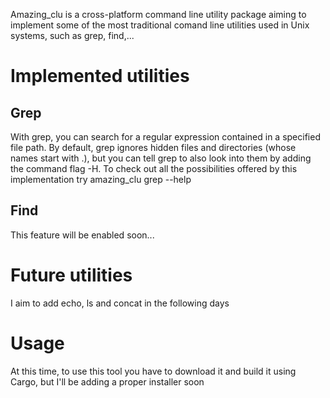 Amazing_clu is a cross-platform command line utility package aiming to implement some of the most traditional comand line utilities used in Unix systems, such as grep, find,...

# Implemented utilities

## Grep

With grep, you can search for a regular expression contained in a specified file path. By default, grep ignores hidden files and directories (whose names start with .), but you can tell grep to also look into them by adding the command flag -H. To check out all the possibilities offered by this implementation try amazing_clu grep --help

## Find
This feature will be enabled soon...


# Future utilities

I aim to add echo, ls and concat in the following days

# Usage

At this time, to use this tool you have to download it and build it using Cargo, but I'll be adding a proper installer soon